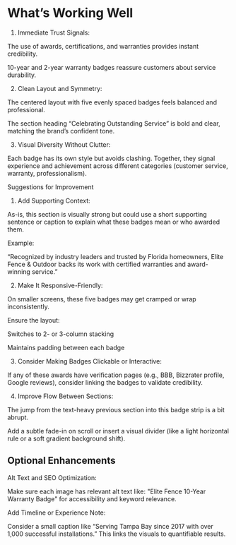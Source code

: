 # What’s Working Well

1. Immediate Trust Signals:

The use of awards, certifications, and warranties provides instant credibility.

10-year and 2-year warranty badges reassure customers about service durability.

2. Clean Layout and Symmetry:

The centered layout with five evenly spaced badges feels balanced and professional.

The section heading “Celebrating Outstanding Service” is bold and clear, matching the brand’s confident tone.

3. Visual Diversity Without Clutter:

Each badge has its own style but avoids clashing. Together, they signal experience and achievement across different categories (customer service, warranty, professionalism).

Suggestions for Improvement

1. Add Supporting Context:

As-is, this section is visually strong but could use a short supporting sentence or caption to explain what these badges mean or who awarded them.

Example:

“Recognized by industry leaders and trusted by Florida homeowners, Elite Fence & Outdoor backs its work with certified warranties and award-winning service.”

2. Make It Responsive-Friendly:

On smaller screens, these five badges may get cramped or wrap inconsistently.

Ensure the layout:

Switches to 2- or 3-column stacking

Maintains padding between each badge

3. Consider Making Badges Clickable or Interactive:

If any of these awards have verification pages (e.g., BBB, Bizzrater profile, Google reviews), consider linking the badges to validate credibility.

4. Improve Flow Between Sections:

The jump from the text-heavy previous section into this badge strip is a bit abrupt.

Add a subtle fade-in on scroll or insert a visual divider (like a light horizontal rule or a soft gradient background shift).

## Optional Enhancements

Alt Text and SEO Optimization:

Make sure each image has relevant alt text like: "Elite Fence 10-Year Warranty Badge" for accessibility and keyword relevance.

Add Timeline or Experience Note:

Consider a small caption like “Serving Tampa Bay since 2017 with over 1,000 successful installations.” This links the visuals to quantifiable results.
